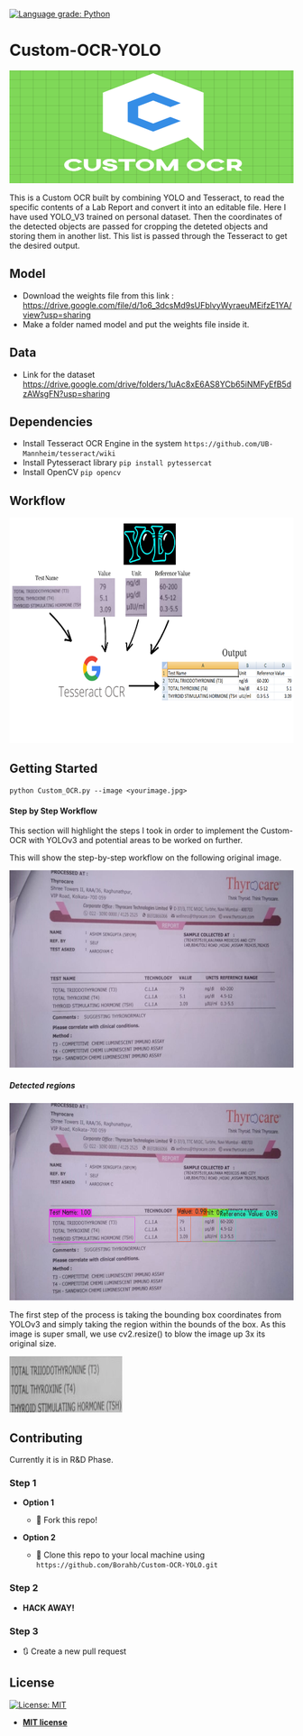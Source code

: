 [![Language grade: Python](https://img.shields.io/lgtm/grade/python/g/Borahb/Custom-OCR-YOLO.svg?logo=lgtm&logoWidth=18)](https://lgtm.com/projects/g/Borahb/Custom-OCR-YOLO/context:python)
# Custom-OCR-YOLO
 <img src = "asset/logo.png" height = 200, width = 900>
 
 
This is a Custom OCR built by combining YOLO and Tesseract, to read the specific contents of a Lab Report and convert it into an editable file.
Here I have used YOLO_V3 trained on personal dataset. Then the coordinates of the detected objects are passed for cropping the deteted objects and storing them in another list. This list is passed through the Tesseract to get the desired output.

## Model
- Download the weights file from this link : https://drive.google.com/file/d/1o6_3dcsMd9sUFblvyWyraeuMEifzE1YA/view?usp=sharing
- Make a folder named model and put the weights file inside it.

## Data
- Link for the dataset https://drive.google.com/drive/folders/1uAc8xE6AS8YCb65iNMFyEfB5dzAWsgFN?usp=sharing


## Dependencies
- Install Tesseract OCR Engine in the system ` https://github.com/UB-Mannheim/tesseract/wiki `
- Install Pytesseract library ` pip install pytessercat `
- Install OpenCV ` pip opencv `

## Workflow


   <img src = "asset/workflow.png" height = 400, width = 700>

## Getting Started

`python Custom_OCR.py --image <yourimage.jpg>`


#### Step by Step Workflow

This section will highlight the steps I took in order to implement the Custom-OCR with YOLOv3 and potential areas to be worked on further.

This will show the step-by-step workflow on the following original image.

<img src = "images/repo3.jpg" height = 350, width = 600>

##### Detected regions

<img src = "asset/predictions1.jpg" height = 350, width = 600>


The first step of the process is taking the bounding box coordinates from YOLOv3 and simply taking the region within the bounds of the box. As this image is super small, we use cv2.resize() to blow the image up 3x its original size.

<img src = "asset/2.png" height = 100, width = 200>






## Contributing
Currently it is in R&D Phase.

### Step 1

- **Option 1**
    - 🍴 Fork this repo!

- **Option 2**
    - 👯 Clone this repo to your local machine using `https://github.com/Borahb/Custom-OCR-YOLO.git`

### Step 2

- **HACK AWAY!** 

### Step 3

- 🔃 Create a new pull request 

## License

[![License: MIT](https://img.shields.io/badge/License-MIT-yellow.svg)](https://opensource.org/licenses/MIT)
- **[MIT license](http://opensource.org/licenses/mit-license.php)**
